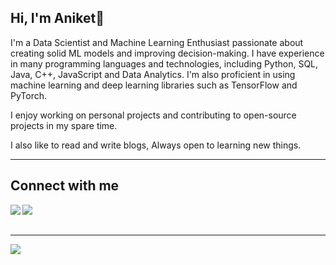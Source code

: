 ## Hi, I'm Aniket👋

I'm a Data Scientist and Machine Learning Enthusiast passionate about creating solid ML models and improving decision-making. I have experience in many programming languages and technologies, including Python, SQL, Java, C++, JavaScript and Data Analytics. I'm also proficient in using machine learning and deep learning libraries such as TensorFlow and PyTorch.

I enjoy working on personal projects and contributing to open-source projects in my spare time.

I also like to read and write blogs, Always open to learning new things.

<!--
---

## Skills 

* Python
* java
* C
* C++
* JavsScript
* Git
* Version control
* SQL
* Machine learning
* Deep learning
* Data science
* Data visualization


* Data analysis
-->
---
## Connect with me

<a href="https://twitter.com/AniketPotabatti"><img align="left" src="https://github.com/aniketpotabatti/aniketpotabatti/blob/main/x-social-media-icon.png"></a>
<a href="https://www.linkedin.com/in/aniket-potabatti"><img align="left" src="https://github.com/aniketpotabatti/aniketpotabatti/blob/main/linkedin_2504923.png"></a>
</br>
</br>

---
![](https://komarev.com/ghpvc/?username=aniketpotabatti&label=PROFILE+VIEWS)
